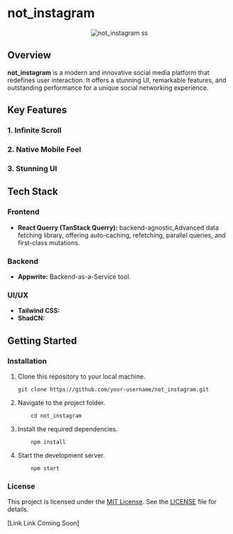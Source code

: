 # not_instagram

<p align="center">
  <img src="link-to-your-screenshot" alt="not_instagram ss">
</p>

## Overview

**not_instagram** is a modern and innovative social media platform that redefines user interaction. It offers a stunning UI, remarkable features, and outstanding performance for a unique social networking experience.

## Key Features

### 1. Infinite Scroll

### 2. Native Mobile Feel

### 3. Stunning UI

## Tech Stack

### Frontend

- **React Querry (TanStack Querry):** backend-agnostic,Advanced data fetching library, offering auto-caching, refetching, parallel queries, and first-class mutations.

### Backend

- **Appwrite:** Backend-as-a-Service tool.

### UI/UX

- **Tailwind CSS:**
- **ShadCN:** 

## Getting Started

### Installation

1. Clone this repository to your local machine.
   ```shell
   git clone https://github.com/your-username/not_instagram.git
   ```
2. Navigate to the project folder.
    ```shell
        cd not_instagram
    ```
3. Install the required dependencies.
    ```shell
        npm install
    ```
4. Start the development server.
    ```shell
        npm start
    ```
### License
This project is licensed under the [MIT License](xyz.com). See the [LICENSE](xyz.com) file for details.

[Link Link Coming Soon]